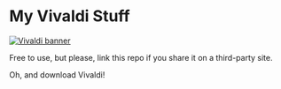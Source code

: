 # My Vivaldi Stuff

[![Vivaldi banner](https://vivaldi.com/buttons/files/vivaldi_browser_md.png)](https://vivaldi.com?pk_campaign=Banners)

Free to use, but please, link this repo if you share it on a third-party site.

Oh, and download Vivaldi!

